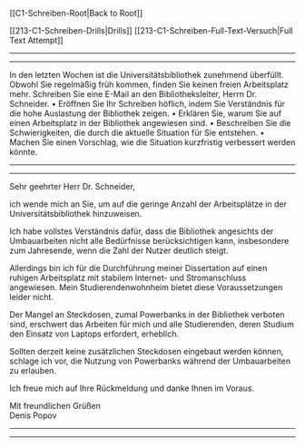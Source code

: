 [[C1-Schreiben-Root|Back to Root]]

[[213-C1-Schreiben-Drills|Drills]]
[[213-C1-Schreiben-Full-Text-Versuch|Full Text Attempt]]

----
---

In den letzten Wochen ist die Universitätsbibliothek zunehmend überfüllt. Obwohl Sie regelmäßig früh kommen, finden Sie keinen freien Arbeitsplatz mehr.
Schreiben Sie eine E-Mail an den Bibliotheksleiter, Herrn Dr. Schneider.
	•	Eröffnen Sie Ihr Schreiben höflich, indem Sie Verständnis für die hohe Auslastung der Bibliothek zeigen.
	•	Erklären Sie, warum Sie auf einen Arbeitsplatz in der Bibliothek angewiesen sind.
	•	Beschreiben Sie die Schwierigkeiten, die durch die aktuelle Situation für Sie entstehen.
	•	Machen Sie einen Vorschlag, wie die Situation kurzfristig verbessert werden könnte.

---
---

Sehr geehrter Herr Dr. Schneider,

ich wende mich an Sie, um auf die geringe Anzahl der Arbeitsplätze in der Universitätsbibliothek hinzuweisen.

Ich habe vollstes Verständnis dafür, dass die Bibliothek angesichts der Umbauarbeiten nicht alle Bedürfnisse berücksichtigen kann, insbesondere zum Jahresende, wenn die Zahl der Nutzer deutlich steigt.

Allerdings bin ich für die Durchführung meiner Dissertation auf einen ruhigen Arbeitsplatz mit stabilem Internet- und Stromanschluss angewiesen. Mein Studierendenwohnheim bietet diese Voraussetzungen leider nicht.

Der Mangel an Steckdosen, zumal Powerbanks in der Bibliothek verboten sind, erschwert das Arbeiten für mich und alle Studierenden, deren Studium den Einsatz von Laptops erfordert, erheblich.

Sollten derzeit keine zusätzlichen Steckdosen eingebaut werden können, schlage ich vor, die Nutzung von Powerbanks während der Umbauarbeiten zu erlauben.

Ich freue mich auf Ihre Rückmeldung und danke Ihnen im Voraus.

Mit freundlichen Grüßen  
Denis Popov


---
---
